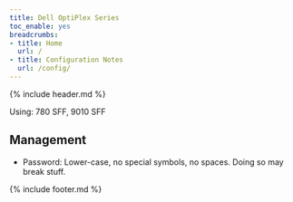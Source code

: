 ```yaml
---
title: Dell OptiPlex Series
toc_enable: yes
breadcrumbs:
- title: Home
  url: /
- title: Configuration Notes
  url: /config/
---
```

{% include header.md %}

Using: 780 SFF, 9010 SFF

## Management

- Password: Lower-case, no special symbols, no spaces. Doing so may break stuff.

{% include footer.md %}
